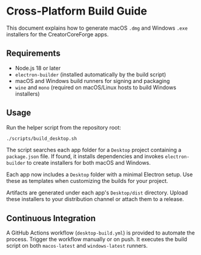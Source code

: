 # Cross-Platform Build Guide

This document explains how to generate macOS `.dmg` and Windows `.exe` installers for the CreatorCoreForge apps.

## Requirements
- Node.js 18 or later
- `electron-builder` (installed automatically by the build script)
- macOS and Windows build runners for signing and packaging
- `wine` and `mono` (required on macOS/Linux hosts to build Windows installers)

## Usage
Run the helper script from the repository root:

```bash
./scripts/build_desktop.sh
```

The script searches each app folder for a `Desktop` project containing a `package.json` file. If found, it installs dependencies and invokes `electron-builder` to create installers for both macOS and Windows.

Each app now includes a `Desktop` folder with a minimal Electron setup. Use these as templates when customizing the builds for your project.

Artifacts are generated under each app's `Desktop/dist` directory. Upload these installers to your distribution channel or attach them to a release.

## Continuous Integration
A GitHub Actions workflow (`desktop-build.yml`) is provided to automate the process. Trigger the workflow manually or on push. It executes the build script on both `macos-latest` and `windows-latest` runners.
